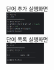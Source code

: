 단어 추가 실행화면
<br>
<img src="https://github.com/22100275/PP1_CRUD22100275/blob/master/screenshots/%EC%8A%A4%ED%81%AC%EB%A6%B0%EC%83%B7%202023-09-03%20210241.png?raw=true" width="100px"></img>
<br>
단어 목록 실행화면
<br>
<img src="https://github.com/22100275/PP1_CRUD22100275/blob/master/screenshots/%EC%8A%A4%ED%81%AC%EB%A6%B0%EC%83%B7%202023-09-03%20210353.png?raw=true" width="100px"></img>
